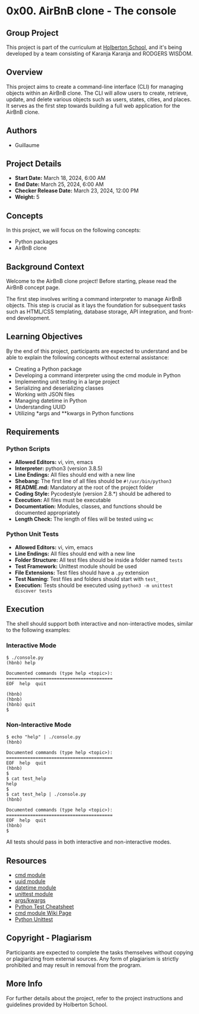 # 0x00. AirBnB clone - The console

## Group Project
This project is part of the curriculum at [Holberton School](https://www.holbertonschool.com/), and it's being developed by a team consisting of Karanja Karanja and RODGERS WISDOM.

## Overview
This project aims to create a command-line interface (CLI) for managing objects within an AirBnB clone. The CLI will allow users to create, retrieve, update, and delete various objects such as users, states, cities, and places. It serves as the first step towards building a full web application for the AirBnB clone.

## Authors
- Guillaume

## Project Details
- **Start Date:** March 18, 2024, 6:00 AM
- **End Date:** March 25, 2024, 6:00 AM
- **Checker Release Date:** March 23, 2024, 12:00 PM
- **Weight:** 5

## Concepts
In this project, we will focus on the following concepts:
- Python packages
- AirBnB clone

## Background Context
Welcome to the AirBnB clone project! Before starting, please read the AirBnB concept page.

The first step involves writing a command interpreter to manage AirBnB objects. This step is crucial as it lays the foundation for subsequent tasks such as HTML/CSS templating, database storage, API integration, and front-end development.

## Learning Objectives
By the end of this project, participants are expected to understand and be able to explain the following concepts without external assistance:
- Creating a Python package
- Developing a command interpreter using the cmd module in Python
- Implementing unit testing in a large project
- Serializing and deserializing classes
- Working with JSON files
- Managing datetime in Python
- Understanding UUID
- Utilizing *args and **kwargs in Python functions

## Requirements
### Python Scripts
- **Allowed Editors:** vi, vim, emacs
- **Interpreter:** python3 (version 3.8.5)
- **Line Endings:** All files should end with a new line
- **Shebang:** The first line of all files should be `#!/usr/bin/python3`
- **README.md:** Mandatory at the root of the project folder
- **Coding Style:** Pycodestyle (version 2.8.*) should be adhered to
- **Execution:** All files must be executable
- **Documentation:** Modules, classes, and functions should be documented appropriately
- **Length Check:** The length of files will be tested using `wc`

### Python Unit Tests
- **Allowed Editors:** vi, vim, emacs
- **Line Endings:** All files should end with a new line
- **Folder Structure:** All test files should be inside a folder named `tests`
- **Test Framework:** Unittest module should be used
- **File Extensions:** Test files should have a `.py` extension
- **Test Naming:** Test files and folders should start with `test_`
- **Execution:** Tests should be executed using `python3 -m unittest discover tests`

## Execution
The shell should support both interactive and non-interactive modes, similar to the following examples:

### Interactive Mode
```
$ ./console.py
(hbnb) help

Documented commands (type help <topic>):
========================================
EOF  help  quit

(hbnb) 
(hbnb) 
(hbnb) quit
$
```

### Non-Interactive Mode
```
$ echo "help" | ./console.py
(hbnb)

Documented commands (type help <topic>):
========================================
EOF  help  quit
(hbnb) 
$
$ cat test_help
help
$
$ cat test_help | ./console.py
(hbnb)

Documented commands (type help <topic>):
========================================
EOF  help  quit
(hbnb) 
$
```

All tests should pass in both interactive and non-interactive modes.

## Resources
- [cmd module](https://docs.python.org/3/library/cmd.html)
- [uuid module](https://docs.python.org/3/library/uuid.html)
- [datetime module](https://docs.python.org/3/library/datetime.html)
- [unittest module](https://docs.python.org/3/library/unittest.html)
- [args/kwargs](https://realpython.com/python-kwargs-and-args/)
- [Python Test Cheatsheet](https://www.pythoncheatsheet.org/#Python-Testing)
- [cmd module Wiki Page](https://en.wikipedia.org/wiki/Cmd_(command))
- [Python Unittest](https://docs.python.org/3/library/unittest.html)

## Copyright - Plagiarism
Participants are expected to complete the tasks themselves without copying or plagiarizing from external sources. Any form of plagiarism is strictly prohibited and may result in removal from the program.

## More Info
For further details about the project, refer to the project instructions and guidelines provided by Holberton School.
